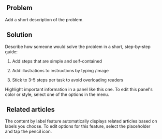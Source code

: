 ##  Problem

Add a short description of the problem.

##  Solution

Describe how someone would solve the problem in a short, step-by-step
guide:

1.  Add steps that are simple and self-contained

2.  Add illustrations to instructions by typing /image

3.  Stick to 3-5 steps per task to avoid overloading readers

Highlight important information in a panel like this one. To edit this
panel\'s color or style, select one of the options in the menu.

##  Related articles

The content by label feature automatically displays related articles
based on labels you choose. To edit options for this feature, select the
placeholder and tap the pencil icon.
